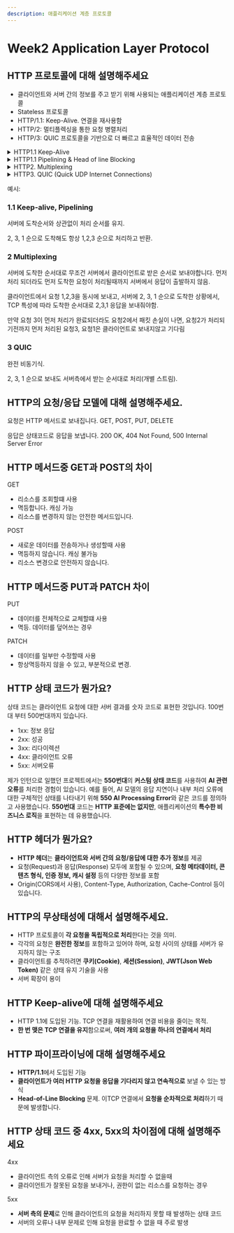 ```yaml
---
description: 애플리케이션 계층 프로토콜
---
```


# Week2 Application Layer Protocol

## HTTP 프로토콜에 대해 설명해주세요

* 클라이언트와 서버 간의 정보를 주고 받기 위해 사용되는 애플리케이션 계층 프로토콜
* Stateless 프로토콜
* HTTP/1.1: Keep-Alive. 연결을 재사용함
* HTTP/2: 멀티플렉싱을 통한 요청 병렬처리
* HTTP/3: QUIC 프로토콜을 기반으로 더 빠르고 효율적인 데이터 전송

<details>

<summary>HTTP1.1 Keep-Alive</summary>



**Keep-Alive** 헤더가 기본으로 활성화되어, 여러 요청을 **단일 TCP 연결**에서 처리

* 한 번 연결이 맺어지면 이후에도 계속 유지되어 **여러 요청을 재사용할 수 있는 연결**을 지원
* 각 요청마다 **중복된 헤더 정보**(예: 쿠키, 인증 정보)를 계속해서 전송해야 하는 문제가 있었고, 이로 인해 불필요한 대역폭 사용이 발생

</details>

<details>

<summary>HTTP1.1 Pipelining &#x26; Head of line Blocking</summary>

* 여러 요청을 **연속으로 보내는** 기능. 클라이언트는 서버로부터 응답을 기다리지 않고 **여러 요청을 한 번에** 보낼 수 있습니다.
* 하지만 문제는 **TCP 연결에서 요청과 응답이 순차적으로 처리**되기 때문에, **첫 번째 요청의 응답이 완료될 때까지 나머지 요청들이 대기**해야 합니다. 즉, **앞선 요청이 지연되면, 뒤따르는 요청도 모두 지연**되는 현상이 발생하는데, 이것이 **헤드 오브 라인 블로킹(Head-of-Line Blocking)** 문제입니다.

</details>

<details>

<summary>HTTP2. Multiplexing</summary>

**단일 연결**에서 여러 요청과 응답을 **동시에 처리.**&#x20;

* HTTP/1.1에서 발생했던 **헤드 오브 라인 블로킹** 문제를 해결하는 핵심 기능
* 이제 한 연결 내에서 병렬로 여러 요청을 전송. 하나의 요청 지연이 전체 성능에 영향을 미치는 일이 줄어듦.
* **HPACK 헤더 압축**을 사용해 요청과 응답의 헤더 크기를 줄였습니다. (**대규모 트래픽**에서 네트워크 사용량을 크게 줄이는 효과)
* 서버가 클라이언트 요청이 없이도 **필요한 리소스를 먼저 전송**할 수 있는 기능을 제공
* **vs Pipelining: 하나의 연결 내에서 여러 요청과 응답을 병렬로 처리**할 수 있습니다. 즉, **각 요청이 독립적으로** 처리되므로, 하나의 요청이 지연되어도 다른 요청에는 영향을 미치지 않습니다.
*

</details>

<details>

<summary>HTTP3. QUIC (Quick UDP Internet Connections)</summary>

기존의 **TCP** 대신 **UDP** 기반의 **QUIC** 프로토콜을 사용

* **TLS 1.3 암호화**를 전송 계층에 기본 통합. **암호화와 연결 설정이 동시에** 이루어집니다.
* 0-RTT (Zero Round-Trip Time). 최초 연결 설정 시에도 데이터를 즉시 전송
* 개별 스트림을 독립적으로 처리. (TCP는 **패킷 손실**이 발생하면 손실된 패킷이 **재전송될 때까지 전체 스트림이 차단**되는 구조.)&#x20;

</details>

예시:

### 1.1 Keep-alive, Pipelining

서버에 도착순서와 상관없이 처리 순서를 유지.

2, 3, 1 순으로 도착해도 항상 1,2,3 순으로 처리하고 반환.

### 2 Multiplexing

서버에 도착한 순서대로 무조건 서버에서 클라이언트로 받은 순서로 보내야합니다. 먼저 처리 되더라도 먼저 도착한 요청이 처리될때까지 서버에서 응답이 출발하지 않음.

클라이언트에서 요청 1,2,3을 동시에 보내고, 서버에 2, 3, 1 순으로 도착한 상황에서, TCP 특성에 따라 도착한 순서대로 2,3,1 응답을 보내줘야함.

만약 요청 3이 먼저 처리가 완료되더라도 요청2에서 패킷 손실이 나면, 요청2가 처리되기전까지 먼저 처리된 요청3, 요청1은 클라이언트로 보내지않고 기다림



### 3 QUIC

완전 비동기식.

2, 3, 1 순으로 보내도 서버측에서 받는 순서대로 처리(개별 스트림).&#x20;



## HTTP의 요청/응답 모델에 대해 설명해주세요.

요청은 HTTP 메서드로 보내집니다. GET, POST, PUT, DELETE

응답은 상태코드로 응답을 보냅니다. 200 OK, 404 Not Found, 500 Internal Server Error



## HTTP 메서드중 GET과 POST의 차이

GET

* 리소스를 조회할떄 사용
* 멱등합니다. 캐싱 가능
* 리소스를 변경하지 않는 안전한 메서드입니다.

POST

* 새로운 데이터를 전송하거나 생성할때 사용
* 멱등하지 않습니다. 캐싱 불가능
* 리소스 변경으로 안전하지 않습니다.



## HTTP 메서드중 PUT과 PATCH 차이

PUT

* 데이터를 전체적으로 교체할떄 사용
* 멱등. 데이터를 덮어쓰는 경우

PATCH

* 데이터를 일부만 수정할때 사용
* 항상멱등하지 않을 수 있고,  부분적으로 변경.



## HTTP 상태 코드가 뭔가요?

상태 코드는 클라이언트 요청에 대한 서버 결과를 숫자 코드로 표현한 것입니다.  100번대 부터 500번대까지 있습니다.

* 1xx: 정보 응답
* 2xx: 성공
* 3xx: 리다이렉션
* 4xx:  클라이언트 오류
* 5xx: 서버오류

제가 인턴으로 일했던 프로젝트에서는 **550번대**의 **커스텀 상태 코드**를 사용하여 **AI 관련 오류**를 처리한 경험이 있습니다. 예를 들어, AI 모델의 응답 지연이나 내부 처리 오류에 대한 구체적인 상태를 나타내기 위해 **550 AI Processing Error**와 같은 코드를 정의하고 사용했습니다. **550번대** 코드는 **HTTP 표준에는 없지만**, 애플리케이션의 **특수한 비즈니스 로직**을 표현하는 데 유용했습니다.



## HTTP 헤더가 뭔가요?

* **HTTP 헤더**는 **클라이언트와 서버 간의 요청/응답에 대한 추가 정보**를 제공
* 요청(Request)과 응답(Response) 모두에 포함될 수 있으며, **요청 메타데이터, 콘텐츠 형식, 인증 정보, 캐시 설정** 등의 다양한 정보를 포함
* Origin(CORS에서 사용), Content-Type, Authorization, Cache-Control 등이 있습니다.



## HTTP의 무상태성에 대해서 설명해주세요.

* HTTP 프로토콜이 **각 요청을 독립적으로 처리**한다는 것을 의미.&#x20;
* 각각의 요청은 **완전한 정보**를 포함하고 있어야 하며, 요청 사이의 상태를 서버가 유지하지 않는 구조
* 클라이언트를 추적하려면 **쿠키(Cookie)**, **세션(Session)**, **JWT(Json Web Token)** 같은 상태 유지 기술을 사용
* 서버 확장이 용이



## HTTP Keep-alive에 대해 설명해주세요

* HTTP 1.1에 도입된 기능. TCP 연결을 재활용하여 연결 비용을 줄이는 목적.
* **한 번 맺은 TCP 연결을 유지**함으로써, **여러 개의 요청을 하나의 연결에서 처리**



## HTTP 파이프라이닝에 대해 설명해주세요

* **HTTP/1.1**에서 도입된 기능
* **클라이언트가 여러 HTTP 요청을 응답을 기다리지 않고 연속적으로** 보낼 수 있는 방식
* **Head-of-Line Blocking** 문제. 이TCP 연결에서 **요청을 순차적으로 처리**하기 때문에 발생합니다.



## HTTP 상태 코드 중 4xx, 5xx의 차이점에 대해 설명해주세요

4xx

* 클라이언트 측의 오류로 인해 서버가 요청을 처리할 수 없을때
* 클라이언트가 잘못된 요청을 보내거나, 권한이 없는 리소스를 요청하는 경우

5xx

* **서버 측의 문제**로 인해 클라이언트의 요청을 처리하지 못할 때 발생하는 상태 코드
* 서버의 오류나 내부 문제로 인해 요청을 완료할 수 없을 때 주로 발생



##

